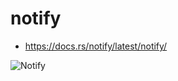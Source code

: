 # notify
* https://docs.rs/notify/latest/notify/

![Notify](https://github.com/bijaySussol/notify/assets/13144882/9589557c-7c2c-4e86-ba8c-aa23ac45cfd1)
